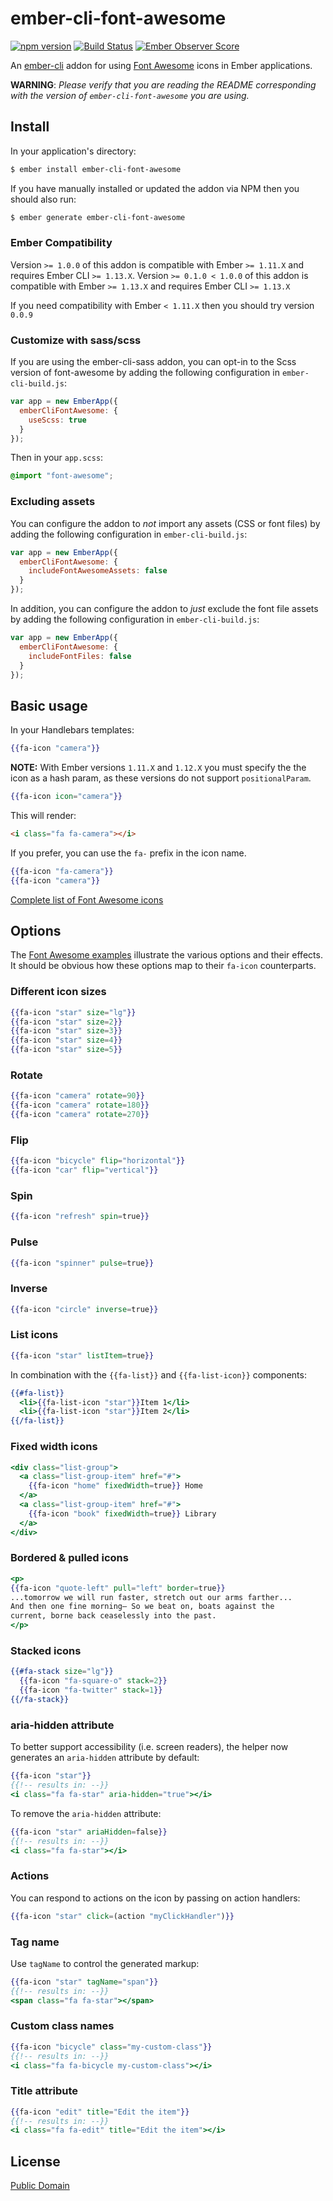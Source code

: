# ember-cli-font-awesome
[![npm version](https://badge.fury.io/js/ember-cli-font-awesome.svg)](http://badge.fury.io/js/ember-cli-font-awesome)
[![Build Status](https://travis-ci.org/martndemus/ember-cli-font-awesome.svg?branch=master)](https://travis-ci.org/martndemus/ember-cli-font-awesome)
[![Ember Observer Score](http://emberobserver.com/badges/ember-cli-font-awesome.svg)](http://emberobserver.com/addons/ember-cli-font-awesome)

An [ember-cli](http://www.ember-cli.com) addon for using
[Font Awesome](http://fortawesome.github.io/Font-Awesome/) icons in Ember
applications.

__WARNING__: _Please verify that you are reading the README corresponding with
the version of `ember-cli-font-awesome` you are using._

## Install

In your application's directory:
```bash
$ ember install ember-cli-font-awesome
```

If you have manually installed or updated the addon via NPM then you should also
run:
```bash
$ ember generate ember-cli-font-awesome
```

### Ember Compatibility

Version `>= 1.0.0` of this addon is compatible with Ember `>= 1.11.X` and
requires Ember CLI `>= 1.13.X`.
Version `>= 0.1.0 < 1.0.0` of this addon is compatible with Ember `>= 1.13.X`
and requires Ember CLI `>= 1.13.X`

If you need compatibility with Ember `< 1.11.X` then you should try version
`0.0.9`

### Customize with sass/scss

If you are using the ember-cli-sass addon, you can opt-in to the Scss version
of font-awesome by adding the following configuration in `ember-cli-build.js`:

```js
var app = new EmberApp({
  emberCliFontAwesome: {
    useScss: true
  }
});
```

Then in your `app.scss`:

```scss
@import "font-awesome";
```

### Excluding assets

You can configure the addon to _not_ import any assets (CSS or font files) by adding
the following configuration in `ember-cli-build.js`:

```js
var app = new EmberApp({
  emberCliFontAwesome: {
    includeFontAwesomeAssets: false
  }
});
```

In addition, you can configure the addon to _just_ exclude the font file assets by adding
the following configuration in `ember-cli-build.js`:

```js
var app = new EmberApp({
  emberCliFontAwesome: {
    includeFontFiles: false
  }
});
```

## Basic usage

In your Handlebars templates:

```hbs
{{fa-icon "camera"}}
```

__NOTE:__ With Ember versions `1.11.X` and `1.12.X` you must specify the the
icon as a hash param, as these versions do not support `positionalParam`.

```hbs
{{fa-icon icon="camera"}}
```

This will render:
```html
<i class="fa fa-camera"></i>
```

If you prefer, you can use the `fa-` prefix in the icon name.

```hbs
{{fa-icon "fa-camera"}}
{{fa-icon "camera"}}
```

[Complete list of Font Awesome icons](http://fortawesome.github.io/Font-Awesome/icons/)

## Options

The [Font Awesome examples](http://fortawesome.github.io/Font-Awesome/examples/)
illustrate the various options and their effects. It should be obvious how these
options map to their `fa-icon` counterparts.

### Different icon sizes

```hbs
{{fa-icon "star" size="lg"}}
{{fa-icon "star" size=2}}
{{fa-icon "star" size=3}}
{{fa-icon "star" size=4}}
{{fa-icon "star" size=5}}
```

### Rotate

```hbs
{{fa-icon "camera" rotate=90}}
{{fa-icon "camera" rotate=180}}
{{fa-icon "camera" rotate=270}}
```

### Flip

```hbs
{{fa-icon "bicycle" flip="horizontal"}}
{{fa-icon "car" flip="vertical"}}
```

### Spin

```hbs
{{fa-icon "refresh" spin=true}}
```

### Pulse

```hbs
{{fa-icon "spinner" pulse=true}}
```

### Inverse

```hbs
{{fa-icon "circle" inverse=true}}
```

### List icons

```hbs
{{fa-icon "star" listItem=true}}
```

In combination with the `{{fa-list}}` and `{{fa-list-icon}}` components:

```hbs
{{#fa-list}}
  <li>{{fa-list-icon "star"}}Item 1</li>
  <li>{{fa-list-icon "star"}}Item 2</li>
{{/fa-list}}
```

### Fixed width icons

```hbs
<div class="list-group">
  <a class="list-group-item" href="#">
    {{fa-icon "home" fixedWidth=true}} Home
  </a>
  <a class="list-group-item" href="#">
    {{fa-icon "book" fixedWidth=true}} Library
  </a>
</div>
```

### Bordered & pulled icons

```hbs
<p>
{{fa-icon "quote-left" pull="left" border=true}}
...tomorrow we will run faster, stretch out our arms farther...
And then one fine morning— So we beat on, boats against the
current, borne back ceaselessly into the past.
</p>
```

### Stacked icons

```hbs
{{#fa-stack size="lg"}}
  {{fa-icon "fa-square-o" stack=2}}
  {{fa-icon "fa-twitter" stack=1}}
{{/fa-stack}}
```


### aria-hidden attribute

To better support accessibility (i.e. screen readers), the helper now generates an `aria-hidden` attribute by default:

```hbs
{{fa-icon "star"}}
{{!-- results in: --}}
<i class="fa fa-star" aria-hidden="true"></i>
```

To remove the `aria-hidden` attribute:

```hbs
{{fa-icon "star" ariaHidden=false}}
{{!-- results in: --}}
<i class="fa fa-star"></i>
```

### Actions

You can respond to actions on the icon by passing on action handlers:

```hbs
{{fa-icon "star" click=(action "myClickHandler")}}
```

### Tag name

Use `tagName` to control the generated markup:

```hbs
{{fa-icon "star" tagName="span"}}
{{!-- results in: --}}
<span class="fa fa-star"></span>
```

### Custom class names

```hbs
{{fa-icon "bicycle" class="my-custom-class"}}
{{!-- results in: --}}
<i class="fa fa-bicycle my-custom-class"></i>
```

### Title attribute

```hbs
{{fa-icon "edit" title="Edit the item"}}
{{!-- results in: --}}
<i class="fa fa-edit" title="Edit the item"></i>
```

## License

[Public Domain](UNLICENSE)
